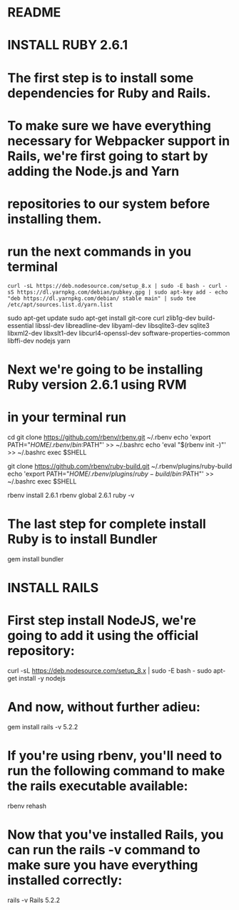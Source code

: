 # README

# INSTALL RUBY 2.6.1

# The first step is to install some dependencies for Ruby and Rails.

# To make sure we have everything necessary for Webpacker support in Rails, we're first going to start by adding the Node.js and Yarn 
# repositories to our system before installing them.
# run the next commands in you terminal

`curl -sL https://deb.nodesource.com/setup_8.x | sudo -E bash -
curl -sS https://dl.yarnpkg.com/debian/pubkey.gpg | sudo apt-key add -
echo "deb https://dl.yarnpkg.com/debian/ stable main" | sudo tee /etc/apt/sources.list.d/yarn.list`

sudo apt-get update
sudo apt-get install git-core curl zlib1g-dev build-essential libssl-dev libreadline-dev libyaml-dev libsqlite3-dev sqlite3 libxml2-dev libxslt1-dev libcurl4-openssl-dev software-properties-common libffi-dev nodejs yarn

# Next we're going to be installing Ruby version 2.6.1 using RVM
# in your terminal run

cd
git clone https://github.com/rbenv/rbenv.git ~/.rbenv
echo 'export PATH="$HOME/.rbenv/bin:$PATH"' >> ~/.bashrc
echo 'eval "$(rbenv init -)"' >> ~/.bashrc
exec $SHELL

git clone https://github.com/rbenv/ruby-build.git ~/.rbenv/plugins/ruby-build
echo 'export PATH="$HOME/.rbenv/plugins/ruby-build/bin:$PATH"' >> ~/.bashrc
exec $SHELL

rbenv install 2.6.1
rbenv global 2.6.1
ruby -v

# The last step for complete install Ruby is to install Bundler

gem install bundler

# INSTALL RAILS
# First step install NodeJS, we're going to add it using the official repository:

curl -sL https://deb.nodesource.com/setup_8.x | sudo -E bash -
sudo apt-get install -y nodejs

# And now, without further adieu:

gem install rails -v 5.2.2

# If you're using rbenv, you'll need to run the following command to make the rails executable available:

rbenv rehash

# Now that you've installed Rails, you can run the rails -v command to make sure you have everything installed correctly:
rails -v
Rails 5.2.2
